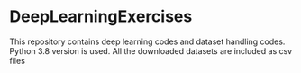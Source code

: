 # DeepLearningExercises
This repository contains deep learning codes and dataset handling codes.
Python 3.8 version is used. All the downloaded datasets are included as csv files
